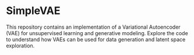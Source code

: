 # SimpleVAE

This repository contains an implementation of a Variational Autoencoder (VAE) for unsupervised learning and generative modeling. Explore the code to understand how VAEs can be used for data generation and latent space exploration.

